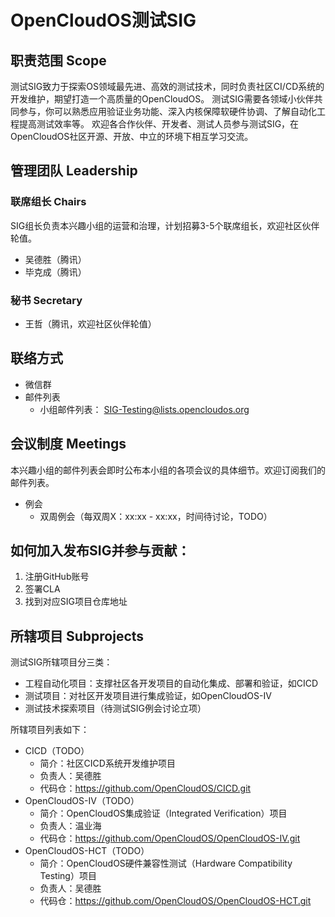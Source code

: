 # OpenCloudOS测试SIG

## 职责范围 Scope
测试SIG致力于探索OS领域最先进、高效的测试技术，同时负责社区CI/CD系统的开发维护，期望打造一个高质量的OpenCloudOS。
测试SIG需要各领域小伙伴共同参与，你可以熟悉应用验证业务功能、深入内核保障软硬件协调、了解自动化工程提高测试效率等。
欢迎各合作伙伴、开发者、测试人员参与测试SIG，在OpenCloudOS社区开源、开放、中立的环境下相互学习交流。

## 管理团队 Leadership
### 联席组长 Chairs
SIG组长负责本兴趣小组的运营和治理，计划招募3-5个联席组长，欢迎社区伙伴轮值。
- 吴德胜（腾讯）
- 毕克成（腾讯）

### 秘书 Secretary
- 王哲（腾讯，欢迎社区伙伴轮值）

## 联络方式
- 微信群
- 邮件列表
  - 小组邮件列表： SIG-Testing@lists.opencloudos.org

## 会议制度 Meetings
本兴趣小组的邮件列表会即时公布本小组的各项会议的具体细节。欢迎订阅我们的邮件列表。
- 例会
  - 双周例会（每双周X：xx:xx - xx:xx，时间待讨论，TODO）

## 如何加入发布SIG并参与贡献：
1. 注册GitHub账号
2. 签署CLA
3. 找到对应SIG项目仓库地址

## 所辖项目 Subprojects
测试SIG所辖项目分三类：
- 工程自动化项目：支撑社区各开发项目的自动化集成、部署和验证，如CICD
- 测试项目：对社区开发项目进行集成验证，如OpenCloudOS-IV
- 测试技术探索项目（待测试SIG例会讨论立项）

所辖项目列表如下：
- CICD（TODO）
  - 简介：社区CICD系统开发维护项目
  - 负责人：吴德胜
  - 代码仓：https://github.com/OpenCloudOS/CICD.git
- OpenCloudOS-IV（TODO）
  - 简介：OpenCloudOS集成验证（Integrated Verification）项目
  - 负责人：温业海
  - 代码仓：https://github.com/OpenCloudOS/OpenCloudOS-IV.git
- OpenCloudOS-HCT（TODO）
  - 简介：OpenCloudOS硬件兼容性测试（Hardware Compatibility Testing）项目
  - 负责人：吴德胜
  - 代码仓：https://github.com/OpenCloudOS/OpenCloudOS-HCT.git
